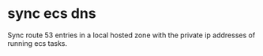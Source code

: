 # sync ecs dns

Sync route 53 entries in a local hosted zone with the private ip addresses of running ecs tasks.
